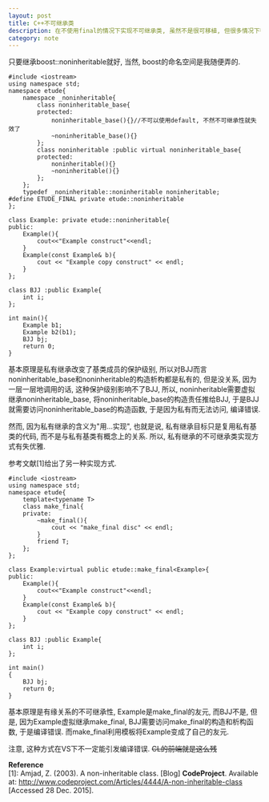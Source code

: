 ```yaml
---
layout: post
title: C++不可继承类
description: 在不使用final的情况下实现不可继承类, 虽然不是很可移植, 但很多情况下都能用
category: note
---
```


只要继承boost::noninheritable就好, 当然, boost的命名空间是我随便弄的. 

~~~
#include <iostream>
using namespace std;
namespace etude{
    namespace _noninheritable{
        class noninheritable_base{
        protected:
            noninheritable_base(){}//不可以使用default, 不然不可继承性就失效了
            ~noninheritable_base(){}
        };
        class noninheritable :public virtual noninheritable_base{
        protected:
            noninheritable(){}
            ~noninheritable(){}
        };
    };
    typedef _noninheritable::noninheritable noninheritable;
#define ETUDE_FINAL private etude::noninheritable
};

class Example: private etude::noninheritable{
public:
    Example(){
        cout<<"Example construct"<<endl;
    }
    Example(const Example& b){
        cout << "Example copy construct" << endl;
    }
};

class BJJ :public Example{
    int i;
};

int main(){
    Example b1;
    Example b2(b1);
    BJJ bj;
    return 0;
}
~~~

基本原理是私有继承改变了基类成员的保护级别, 所以对BJJ而言noninheritable_base和noninheritable的构造析构都是私有的, 但是没关系, 
因为一层一层地调用的话, 这种保护级别影响不了BJJ, 所以, noninheritable需要虚拟继承noninheritable_base, 将noninheritable_base的构造责任推给BJJ, 
于是BJJ就需要访问noninheritable_base的构造函数, 于是因为私有而无法访问, 编译错误.

然而, 因为私有继承的含义为"用...实现", 也就是说, 私有继承目标只是复用私有基类的代码, 而不是与私有基类有概念上的关系. 所以, 私有继承的不可继承类实现方式有失优雅.

参考文献[1]给出了另一种实现方式.

~~~
#include <iostream>
using namespace std;
namespace etude{
    template<typename T>
    class make_final{
    private:
        ~make_final(){
            cout << "make_final disc" << endl;
        }
        friend T;
    };
};

class Example:virtual public etude::make_final<Example>{
public:
    Example(){
        cout<<"Example construct"<<endl;
    }
    Example(const Example& b){
        cout << "Example copy construct" << endl;
    }
};

class BJJ :public Example{
    int i;
};

int main()
{
    BJJ bj;
    return 0;
}
~~~

基本原理是有缘关系的不可继承性, Example是make_final的友元, 而BJJ不是, 但是, 因为Example虚拟继承make_final, BJJ需要访问make_final的构造和析构函数, 
于是编译错误. 而make_final利用模板将Example变成了自己的友元.

注意, 这种方式在VS下不一定能引发编译错误. <del>CL的前端就是这么残</del>

**Reference**  
\[1]:  Amjad, Z. (2003). A non-inheritable class. [Blog] __CodeProject__. Available at: http://www.codeproject.com/Articles/4444/A-non-inheritable-class [Accessed 28 Dec. 2015].  
